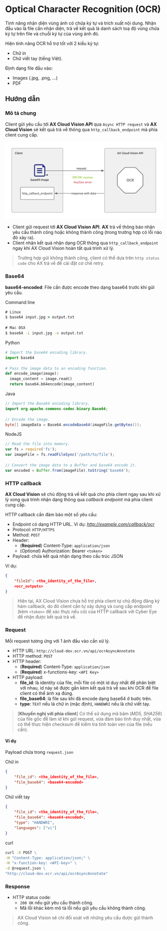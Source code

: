 # Optical Character Recognition (OCR)

Tính năng nhận diện vùng ảnh có chứa ký tự và trích xuất nội dung. Nhận đầu vào là file cần nhận diện, trả về kết quả là danh sách toạ độ vùng chứa ký tự trên file và chuỗi ký tự của vùng ảnh đó.

Hiện tính năng OCR hỗ trợ tốt với 2 kiểu ký tự:

* Chữ in
* Chữ viết tay (tiếng Việt).

Định dạng file đầu vào:

* Images (.jpg, .png, ...)
* PDF

## Hướng dẫn

### Mô tả chung

Client gửi yêu cầu tới **AX Cloud Vision API** qua `Async HTTP request` và **AX Cloud Vision** sẽ kết quả trả về thông qua `http_callback_endpoint` mà phía client cung cấp.

![Mo_hinh_ket_noi](./assets/ocr-fig01.png)

* Client gửi request tới **AX Cloud Vision API**. **AX** trả về thông báo nhận yêu cầu thành công hoặc không thành công (trong trường hợp có lỗi nào đó xảy ra).
* Client nhận kết quả nhận dạng OCR thông qua `http_callback_endpoint` ngay khi AX Cloud Vision hoàn tất quá trình xử lý.

> Trường hợp gửi không thành công, client có thể dựa trên `http status code` cho AX trả về để cài đặt cơ chế retry. 

### Base64

**base64-encoded**: File cần được encode theo dạng base64 trước khi gửi yêu cầu.

Command line
```cmd
# Linux
$ base64 input.jpg > output.txt

# Mac OSX
$ base64 -i input.jpg -o output.txt
```

Python
```python
# Import the base64 encoding library.
import base64

# Pass the image data to an encoding function.
def encode_image(image):
  image_content = image.read()
  return base64.b64encode(image_content)
```

Java
```java
// Import the Base64 encoding library.
import org.apache.commons.codec.binary.Base64;

// Encode the image.
byte[] imageData = Base64.encodeBase64(imageFile.getBytes());
```

NodeJS
```js
// Read the file into memory.
var fs = require('fs');
var imageFile = fs.readFileSync('/path/to/file');

// Convert the image data to a Buffer and base64 encode it.
var encoded = Buffer.from(imageFile).toString('base64');
```

### HTTP callback

**AX Cloud Vision** sẽ chủ động trả về kết quả cho phía client ngay sau khi xử lý xong quá trình nhận dạng thông qua *callback endpoint* mà phía client cung cấp.

HTTP callback cần đảm bảo một số yêu cầu:

* Endpoint có dạng HTTP URL. Ví dụ: *http://example.com/callback/ocr*
* Protocol: `HTTP/HTTPS`
* Method: `POST`
* Header:
    - (**Required**) Content-Type: `application/json`
    - (*Optional*) Authorization: Bearer `<token>`
* Payload: chứa kết quả nhận dạng theo cấu trúc JSON

Ví dụ:
```json
{
    "fileId": <the_identity_of_the_file>,
    <ocr_outputs>
}
```

> Hiện tại, AX Cloud Vision chưa hỗ trợ phía client tự chủ động đăng ký hàm callback, do đó client cần tự xây dựng và cung cấp endpoint (kèm `<token>` để xác thực nếu có) của HTTP callback với Cyber Eye để nhận được kết quả trả về.

### Request

Mỗi request tương ứng với 1 ảnh đầu vào cần xử lý.

* HTTP URL: `http://cloud-dev.ocr.vn/api/ocrAsyncAnnotate`
* HTTP method: `POST`
* HTTP header:
    - (**Required**) Content-Type: `application/json`
    - (**Required**) x-functions-key: `<API Key>`
* HTTP payload:
    - **file_id**: là identity của file, mỗi file có một id duy nhất để phân biệt với nhau, id này sẽ được gắn kèm kết quả trả về sau khi OCR để file client có thể ánh xạ đúng.
    - **file_base64**: là file sau khi đã encode dạng base64 ở bước trên.
    - **type**: `TEXT` nếu là chữ in (mặc định), `HANDWRI` nếu là chữ viết tay.

> [**Khuyến nghị với phía client**] Có thể sử dụng mã băm (*MD5, SHA256*) của file gốc để làm id khi gửi request, vừa đảm bảo tính duy nhất, vừa có thể thực hiện checksum để kiểm tra tính toàn vẹn của file (nếu cần).

#### Ví dụ

Payload chứa trong `request.json`

Chữ in

```json
{
    "file_id": <the_identity_of_the_file>,
    "file_base64": <base64-encoded>
}
```

Chữ viết tay

```json
{
    "file_id": <the_identity_of_the_file>,
    "file_base64": <base64-encoded>,
    "type": "HANDWRI",
    "languages": ["vi"]
}
```
curl
```cmd
curl -X POST \
-H "Content-Type: application/json;" \
-H "x-function-key: <API-key>" \
-d @request.json \
"http://cloud-dev.ocr.vn/api/ocrAsyncAnnotate"
```

### Response

* HTTP status code:
    - `200 OK` nếu gửi yêu cầu thành công.
    - Mã lỗi khác kèm mô tả lỗi nếu gửi yêu cầu không thành công.


> AX Cloud Vision sẽ chỉ đối soát với những yêu cầu được gửi thành công. 